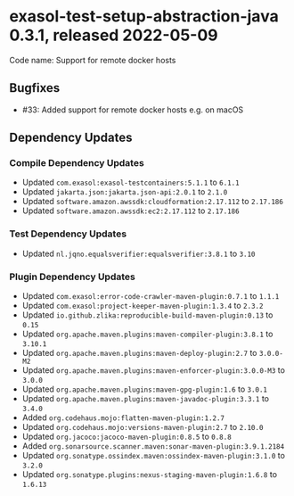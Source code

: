 # exasol-test-setup-abstraction-java 0.3.1, released 2022-05-09

Code name: Support for remote docker hosts

## Bugfixes

* #33: Added support for remote docker hosts e.g. on macOS

## Dependency Updates

### Compile Dependency Updates

* Updated `com.exasol:exasol-testcontainers:5.1.1` to `6.1.1`
* Updated `jakarta.json:jakarta.json-api:2.0.1` to `2.1.0`
* Updated `software.amazon.awssdk:cloudformation:2.17.112` to `2.17.186`
* Updated `software.amazon.awssdk:ec2:2.17.112` to `2.17.186`

### Test Dependency Updates

* Updated `nl.jqno.equalsverifier:equalsverifier:3.8.1` to `3.10`

### Plugin Dependency Updates

* Updated `com.exasol:error-code-crawler-maven-plugin:0.7.1` to `1.1.1`
* Updated `com.exasol:project-keeper-maven-plugin:1.3.4` to `2.3.2`
* Updated `io.github.zlika:reproducible-build-maven-plugin:0.13` to `0.15`
* Updated `org.apache.maven.plugins:maven-compiler-plugin:3.8.1` to `3.10.1`
* Updated `org.apache.maven.plugins:maven-deploy-plugin:2.7` to `3.0.0-M2`
* Updated `org.apache.maven.plugins:maven-enforcer-plugin:3.0.0-M3` to `3.0.0`
* Updated `org.apache.maven.plugins:maven-gpg-plugin:1.6` to `3.0.1`
* Updated `org.apache.maven.plugins:maven-javadoc-plugin:3.3.1` to `3.4.0`
* Added `org.codehaus.mojo:flatten-maven-plugin:1.2.7`
* Updated `org.codehaus.mojo:versions-maven-plugin:2.7` to `2.10.0`
* Updated `org.jacoco:jacoco-maven-plugin:0.8.5` to `0.8.8`
* Added `org.sonarsource.scanner.maven:sonar-maven-plugin:3.9.1.2184`
* Updated `org.sonatype.ossindex.maven:ossindex-maven-plugin:3.1.0` to `3.2.0`
* Updated `org.sonatype.plugins:nexus-staging-maven-plugin:1.6.8` to `1.6.13`
